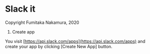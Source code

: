 # Slack it
Copyright Fumitaka Nakamura, 2020

1. Create app

You visit [https://api.slack.com/apps](https://api.slack.com/apps)  and create your app by clicking [Create New App] button.
